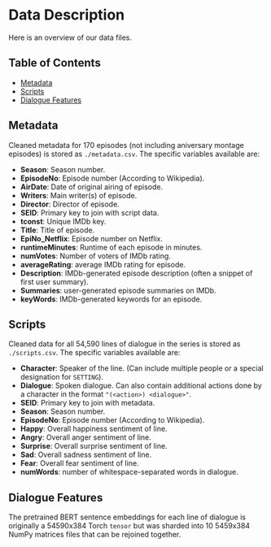 # Data Description
Here is an overview of our data files.

## Table of Contents
* [Metadata](#metadata)
* [Scripts](#scripts)
* [Dialogue Features](#dialogue-features)

<a id="Metadata"></a>
## Metadata
Cleaned metadata for 170 episodes (not including aniversary montage episodes) is stored as `./metadata.csv`. The specific variables available are:
* **Season**: Season number.
* **EpisodeNo**: Episode number (According to Wikipedia).
* **AirDate**: Date of original airing of episode.
* **Writers**: Main writer(s) of episode.
* **Director**: Director of episode.
* **SEID**: Primary key to join with script data.
* **tconst**: Unique IMDb key.
* **Title**: Title of episode.
* **EpiNo_Netflix**: Episode number on Netflix.
* **runtimeMinutes**: Runtime of each episode in minutes.
* **numVotes**: Number of voters of IMDb rating.
* **averageRating**: average IMDb rating for episode.
* **Description**: IMDb-generated episode description
                   (often a snippet of first user summary).
* **Summaries**: user-generated episode summaries on IMDb.
* **keyWords**: IMDb-generated keywords for an episode.

<a id="scripts"></a>
## Scripts
Cleaned data for all 54,590 lines of dialogue in the series is stored as `./scripts.csv`. The specific variables available are:
* **Character**: Speaker of the line. (Can include multiple people or a special designation for `SETTING`).
* **Dialogue**: Spoken dialogue. Can also contain additional actions done by a character in the format `"(<action>) <dialogue>"`.
* **SEID**: Primary key to join with metadata.
* **Season**: Season number.
* **EpisodeNo**: Episode number (According to Wikipedia).
* **Happy**: Overall happiness sentiment of line.
* **Angry**: Overall anger sentiment of line.
* **Surprise**: Overall surprise sentiment of line.
* **Sad**: Overall sadness sentiment of line.
* **Fear**: Overall fear sentiment of line.
* **numWords**: number of whitespace-separated words in dialogue.

<a id="dialogue-features"></a>
## Dialogue Features
The pretrained BERT sentence embeddings for each line of dialogue is originally a 54590x384 Torch `tensor` but was sharded into 10 5459x384 NumPy matrices files that can be rejoined together.
